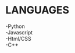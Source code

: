 <h1>LANGUAGES</h1>

 -Python<br>
 -Javascript<br>
 -Html/CSS<br>
 -C++

<!---
ItIzYe/ItIzYe is a ✨ special ✨ repository because its `README.md` (this file) appears on your GitHub profile.
You can click the Preview link to take a look at your changes.
--->
